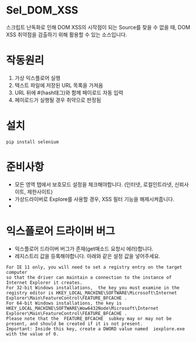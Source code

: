 # Sel_DOM_XSS
스크립트 난독화로 인해 DOM XSS의 시작점이 되는 Source를 찾을 수 없을 때, 
DOM XSS 취약점을 검출하기 위해 활용할 수 있는 소스입니다.

# 작동원리
1. 가상 익스플로어 실행 
2. 텍스트 파일에 저장된 URL 목록을 가져옴
3. URL 뒤에 #(hash태그)와 함께 페이로드 자동 입력
4. 페이로드가 실행될 경우 취약으로 판정됨

# 설치
```
pip install selenium 
```

# 준비사항
- 모든 영역 탭에서 보호모드 설정을 체크해야합니다. (인터넷, 로컬인트라넷, 신뢰사이트, 제한사이트)
- 가상드라이버로 Explore를 사용할 경우, XSS 필터 기능을 해제시켜줍니다.
- 
# 익스플로어 드라이버 버그
- 익스플로어 드라이버 버그가 존재(get매소드 요청시 에러)합니다. 
- 레지스트리 값을 등록해야합니다. 아래와 같은 설정 값을 넣어주세요.
```
For IE 11 only, you will need to set a registry entry on the target computer 
so that the driver can maintain a connection to the instance of Internet Explorer it creates. 
For 32-bit Windows installations,  the key you must examine in the registry editor is HKEY_LOCAL_MACHINE\SOFTWARE\Microsoft\Internet Explorer\Main\FeatureControl\FEATURE_BFCACHE . 
For 64-bit Windows installations, the key is HKEY_LOCAL_MACHINE\SOFTWARE\Wow6432Node\Microsoft\Internet Explorer\Main\FeatureControl\FEATURE_BFCACHE . 
Please note that the  FEATURE_BFCACHE  subkey may or may not be present, and should be created if it is not present. 
Important: Inside this key, create a DWORD value named  iexplore.exe  with the value of 0.
```
